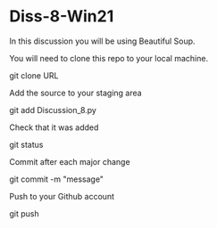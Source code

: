 # Diss-8-Win21

In this discussion you will be using Beautiful Soup.

You will need to clone this repo to your local machine.

git clone URL

Add the source to your staging area

git add Discussion_8.py

Check that it was added

git status

Commit after each major change

git commit -m "message"

Push to your Github account

git push
